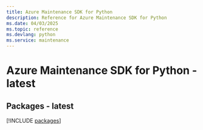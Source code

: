 ```yaml
---
title: Azure Maintenance SDK for Python
description: Reference for Azure Maintenance SDK for Python
ms.date: 04/03/2025
ms.topic: reference
ms.devlang: python
ms.service: maintenance
---
```

# Azure Maintenance SDK for Python - latest
## Packages - latest
[!INCLUDE [packages](maintenance-index.md)]
